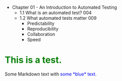 - Chapter 01 - An Introduction to Automated Testing
  - 1.1 What is an automated test? 004
  - 1.2 What automated tests matter 009
    - Predictability
    - Reproducibility
    - Collaboration
    - Speed

<h1><font color="green">This is a test.</font></h1>
Some Markdown text with <span style="color:blue">some *blue* text</span>.